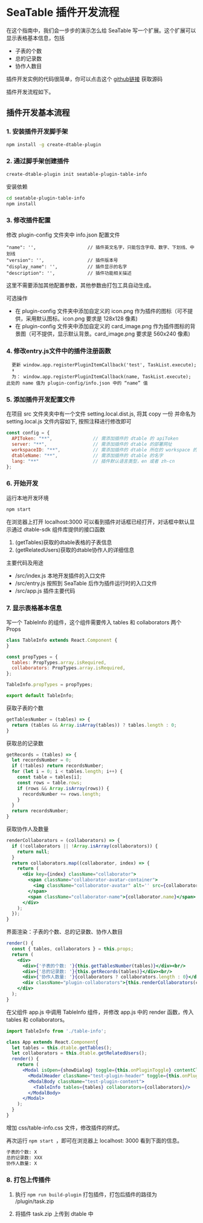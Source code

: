 # SeaTable 插件开发流程

在这个指南中，我们会一步步的演示怎么给 SeaTable 写一个扩展。这个扩展可以显示表格基本信息，包括

- 子表的个数
- 总的记录数
- 协作人数目

插件开发实例的代码很简单，你可以点击这个 [github链接](https://github.com/seatable/seatable-plugin-table-info) 获取源码

插件开发流程如下。

## 插件开发基本流程

### 1. 安装插件开发脚手架

```bash
npm install -g create-dtable-plugin
```

### 2. 通过脚手架创建插件

```bash
create-dtable-plugin init seatable-plugin-table-info
```

安装依赖

~~~bash
cd seatable-plugin-table-info
npm install
~~~

### 3. 修改插件配置

修改 plugin-config 文件夹中 info.json 配置文件

```
"name": '',                   // 插件英文名字，只能包含字母、数字、下划线、中划线
"version": '',                // 插件版本号
"display_name": '',           // 插件显示的名字
"description": '',            // 插件功能相关描述
```

这里不需要添加其他配置参数，其他参数由打包工具自动生成。

可选操作

- 在 plugin-config 文件夹中添加自定义的 icon.png 作为插件的图标（可不提供，采用默认图标。icon.png 要求是 128x128 像素)
- 在 plugin-config 文件夹中添加自定义的 card_image.png 作为插件图标的背景图（可不提供，显示默认背景。card_image.png 要求是 560x240 像素)
  
### 4. 修改entry.js文件中的插件注册函数 

```
  更新 window.app.registerPluginItemCallback('test', TaskList.execute);
  ⬇️
  为： window.app.registerPluginItemCallback(name, TaskList.execute);  此处的 name 值为 plugin-config/info.json 中的 “name” 值
```

### 5. 添加插件开发配置文件

在项目 src 文件夹夹中有一个文件 setting.local.dist.js, 将其 copy 一份 并命名为 setting.local.js
文件内容如下, 按照注释进行修改即可

```js
const config = {
  APIToken: "**",               // 需添加插件的 dtable 的 apiToken
  server: "**",                 // 需添加插件的 dtable 的部署网址
  workspaceID: "**",            // 需添加插件的 dtable 所在的 workspace 的 id 值
  dtableName: "**",             // 需添加插件的 dtable 的名字
  lang: "**"                    // 插件默认语言类型，en 或者 zh-cn
};
```


### 6. 开始开发

运行本地开发环境

```bash
npm start
```

在浏览器上打开 localhost:3000 可以看到插件对话框已经打开，对话框中默认显示通过 dtable-sdk 组件库提供的接口函数
1. (getTables)获取的dtable表格的子表信息
2. (getRelatedUsers)获取的dtable协作人的详细信息

主要代码及用途

* /src/index.js 本地开发插件的入口文件
* /src/entry.js 按照到 SeaTable 后作为插件运行时的入口文件
* /src/app.js 插件主要代码

### 7. 显示表格基本信息

写一个 TableInfo 的组件，这个组件需要传入 tables 和 collaborators 两个 Props

```jsx
class TableInfo extends React.Component {
}

const propTypes = {
  tables: PropTypes.array.isRequired,
  collaborators: PropTypes.array.isRequired,
};

TableInfo.propTypes = propTypes;

export default TableInfo;
```

获取子表的个数

```js
getTablesNumber = (tables) => {
  return (tables && Array.isArray(tables)) ? tables.length : 0;
}
```

获取总的记录数

```js
getRecords = (tables) => {
  let recordsNumber = 0;
  if (!tables) return recordsNumber;
  for (let i = 0; i < tables.length; i++) {
    const table = tables[i];
    const rows = table.rows;
    if (rows && Array.isArray(rows)) {
      recordsNumber += rows.length;
    }
  }
  return recordsNumber;
}
```

获取协作人及数量

```jsx
renderCollaborators = (collaborators) => {
  if (!collaborators || !Array.isArray(collaborators)) {
    return null;
  }
  return collaborators.map((collaborator, index) => {
    return (
      <div key={index} className="collaborator">
        <span className="collaborator-avatar-container">
          <img className="collaborator-avatar" alt='' src={collaborator.avatar_url}/>
        </span>
        <span className="collaborator-name">{collaborator.name}</span>
      </div>
    );
  });
}
```

界面渲染：子表的个数、总的记录数、协作人数目

```jsx
render() {
  const { tables, collaborators } = this.props;
  return (
    <div>
      <div>{'子表的个数: '}{this.getTablesNumber(tables)}</div><br/>
      <div>{'总的记录数: '}{this.getRecords(tables)}</div><br/>
      <div>{'协作人数量: '}{collaborators ? collaborators.length : 0}</div><br/>
      <div className="plugin-collaborators">{this.renderCollaborators(collaborators)}</div>
    </div>
  );
}
```

在父组件 app.js 中调用 TableInfo 组件，并修改 app.js 中的 render 函数，传入 tables 和 collaborators。

```jsx
import TableInfo from './table-info';

class App extends React.Component{
  let tables = this.dtable.getTables();
  let collaborators = this.dtable.getRelatedUsers();
  render() {
    return (
      <Modal isOpen={showDialog} toggle={this.onPluginToggle} contentClassName="dtable-plugin plugin-container" size='lg'>
        <ModalHeader className="test-plugin-header" toggle={this.onPluginToggle}>{'插件'}</ModalHeader>
        <ModalBody className="test-plugin-content">
          <TableInfo tables={tables} collaborators={collaborators}/>
        </ModalBody>
      </Modal>
    );
  }
}
```

增加 css/table-info.css 文件，修改插件的样式。

再次运行 `npm start `，即可在浏览器上 localhost: 3000 看到下面的信息。

```md
子表的个数: X
总的记录数: XXX
协作人数量: X
```

### 8. 打包上传插件

1. 执行 `npm run build-plugin` 打包插件，打包后插件的路径为 /plugin/task.zip 

2. 将插件 task.zip 上传到 dtable 中
